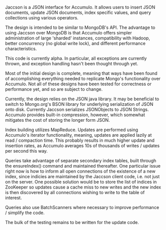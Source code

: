 Jaccson is a JSON interface for Accumulo. It allows users to insert JSON documents, update JSON documents, index specific values, and query collections using various operators.

The design is intended to be similar to MongoDB's API. The advantage to using Jaccson over MongoDB is that Accumulo offers simpler administration of large 'sharded' instances, compatibility with Hadoop, better concurrency (no global write lock), and different performance characteristics.

This code is currently alpha. In particular, all exceptions are currently thrown, and exception handling hasn't been thought through yet.

Most of the initial design is complete, meaning that ways have been found of accomplishing everything needed to replicate Mongo's functionality over Accumulo. Not all of these designs have been tested for correctness or performance yet, and so are subject to change. 

Currently, the design relies on the JSON java library. It may be beneficial to switch to Mongo.org's BSON library for underlying serialization of JSON onto disk. Currently Jaccson serializes JSONObjects to JSON Strings. Accumulo provides built-in compression, however, which somewhat mitigates the cost of storing the longer form JSON.

Index building utilizes MapReduce. Updates are performed using Accumulo's iterator functionality, meaning, updates are applied lazily at read / compaction time. This probably results in much higher update and insertion rates, as Accumulo averages 10s of thousands of writes / updates per second this way.

Queries take advantage of separate secondary index tables, built through the ensureIndex() command and maintained thereafter. One particular issue right now is how to inform all open connections of the existence of a new index, since indicies are maintained by the Jaccson client code, i.e. not just on the server. One possible solution would be to store the list of indices in ZooKeeper so updates cause a cache miss to new writes and the new index is then discovered by all connections wishing to write to the table of interest.

Queries also use BatchScanners where necessary to improve performance / simplify the code.

The bulk of the testing remains to be written for the update code.
